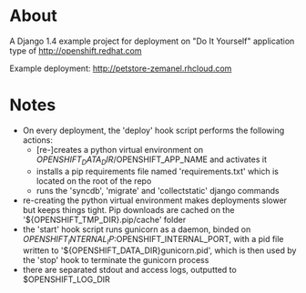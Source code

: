 About
======
A Django 1.4 example project for deployment on "Do It Yourself" application type of http://openshift.redhat.com 

Example deployment: http://petstore-zemanel.rhcloud.com

Notes
=====

* On every deployment, the 'deploy' hook script performs the following actions:
  * [re-]creates a python virtual environment on $OPENSHIFT_DATA_DIR/$OPENSHIFT_APP_NAME and activates it
  * installs a pip requirements file named 'requirements.txt' which is located on the root of the repo
  * runs the 'syncdb', 'migrate' and 'collectstatic' django commands
* re-creating the python virtual environment makes deployments slower but keeps things tight. Pip downloads are cached on the '${OPENSHIFT_TMP_DIR}.pip/cache' folder
* the 'start' hook script runs gunicorn as a daemon, binded on $OPENSHIFT_INTERNAL_IP:$OPENSHIFT_INTERNAL_PORT, with a pid file written to '${OPENSHIFT_DATA_DIR}gunicorn.pid', which is then used by the 'stop' hook to terminate the gunicorn process
* there are separated stdout and access logs, outputted to $OPENSHIFT_LOG_DIR  
    


